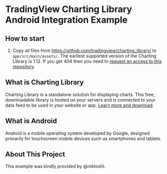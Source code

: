 # TradingView Charting Library Android Integration Example

## How to start

1. Copy all files from https://github.com/tradingview/charting_library/ to `app/src/main/assets/`. The earliest supported version of the Charting Library is 1.12. If you get 404 then you need to [request an access to this repository](https://www.tradingview.com/HTML5-stock-forex-bitcoin-charting-library/).

## What is Charting Library

Charting Library is a standalone solution for displaying charts. This free, downloadable library is hosted on your servers and is connected to your data feed to be used in your website or app. [Learn more and download](https://www.tradingview.com/HTML5-stock-forex-bitcoin-charting-library/).

## What is Android

Android is a mobile operating system developed by Google, designed primarily for touchscreen mobile devices such as smartphones and tablets.

## About This Project

This example was kindly provided by @roktoshl.
